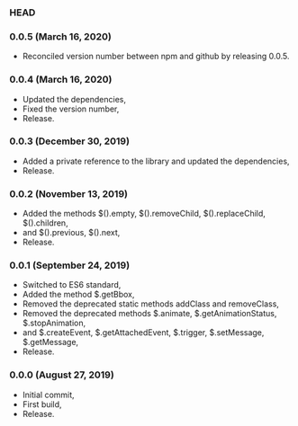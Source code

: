 ### HEAD

### 0.0.5 (March 16, 2020)

  * Reconciled version number between npm and github by releasing 0.0.5.


### 0.0.4 (March 16, 2020)

  * Updated the dependencies,
  * Fixed the version number,
  * Release.


### 0.0.3 (December 30, 2019)

  * Added a private reference to the library and updated the dependencies,
  * Release.


### 0.0.2 (November 13, 2019)

  * Added the methods $().empty, $().removeChild, $().replaceChild, $().children,
  * and $().previous, $().next,
  * Release.


### 0.0.1 (September 24, 2019)

  * Switched to ES6 standard,
  * Added the method $.getBbox,
  * Removed the deprecated static methods addClass and removeClass,
  * Removed the deprecated methods $.animate, $.getAnimationStatus, $.stopAnimation,
  * and $.createEvent, $.getAttachedEvent, $.trigger, $.setMessage, $.getMessage,
  * Release.


### 0.0.0 (August 27, 2019)

  * Initial commit,
  * First build,
  * Release.
